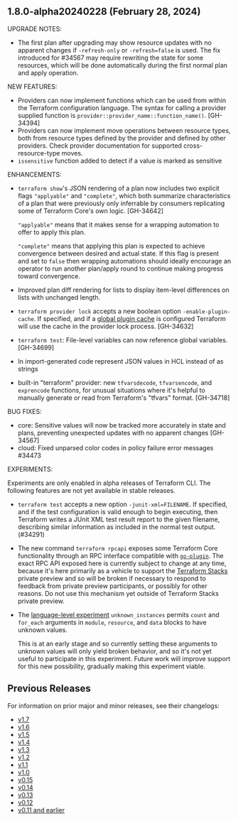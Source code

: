 ## 1.8.0-alpha20240228 (February 28, 2024)

UPGRADE NOTES:

* The first plan after upgrading may show resource updates with no apparent changes if `-refresh-only` or `-refresh=false` is used. The fix introduced for #34567 may require rewriting the state for some resources, which will be done automatically during the first normal plan and apply operation.

NEW FEATURES:

* Providers can now implement functions which can be used from within the Terraform configuration language. The syntax for calling a provider supplied function is `provider::provider_name::function_name()`. [GH-34394]
* Providers can now implement move operations between resource types, both from resource types defined by the provider and defined by other providers. Check provider documentation for supported cross-resource-type moves.
* `issensitive` function added to detect if a value is marked as sensitive

ENHANCEMENTS:

* `terraform show`'s JSON rendering of a plan now includes two explicit flags `"applyable"` and `"complete"`, which both summarize characteristics of a plan that were previously only inferrable by consumers replicating some of Terraform Core's own logic. [GH-34642]

    `"applyable"` means that it makes sense for a wrapping automation to offer to apply this plan.

    `"complete"` means that applying this plan is expected to achieve convergence between desired and actual state. If this flag is present and set to `false` then wrapping automations should ideally encourage an operator to run another plan/apply round to continue making progress toward convergence.
* Improved plan diff rendering for lists to display item-level differences on lists with unchanged length.
* `terraform provider lock` accepts a new boolean option `-enable-plugin-cache`. If specified, and if a [global plugin cache](https://developer.hashicorp.com/terraform/cli/config/config-file#provider-plugin-cache) is configured Terraform will use the cache in the provider lock process. [GH-34632]
* `terraform test`: File-level variables can now reference global variables. [GH-34699]
* In import-generated code represent JSON values in HCL instead of as strings
* built-in "terraform" provider: new `tfvarsdecode`, `tfvarsencode`, and `exprencode` functions, for unusual situations where it's helpful to manually generate or read from Terraform's "tfvars" format. [GH-34718]

BUG FIXES:

* core: Sensitive values will now be tracked more accurately in state and plans, preventing unexpected updates with no apparent changes [GH-34567]
* cloud: Fixed unparsed color codes in policy failure error messages #34473

EXPERIMENTS:

Experiments are only enabled in alpha releases of Terraform CLI. The following features are not yet available in stable releases.

* `terraform test` accepts a new option `-junit-xml=FILENAME`. If specified, and if the test configuration is valid enough to begin executing, then Terraform writes a JUnit XML test result report to the given filename, describing similar information as included in the normal test output. (#34291)
* The new command `terraform rpcapi` exposes some Terraform Core functionality through an RPC interface compatible with [`go-plugin`](https://github.com/hashicorp/go-plugin). The exact RPC API exposed here is currently subject to change at any time, because it's here primarily as a vehicle to support the [Terraform Stacks](https://www.hashicorp.com/blog/terraform-stacks-explained) private preview and so will be broken if necessary to respond to feedback from private preview participants, or possibly for other reasons. Do not use this mechanism yet outside of Terraform Stacks private preview.
* The [language-level experiment](https://developer.hashicorp.com/terraform/language/settings#experimental-language-features) `unknown_instances` permits `count` and `for_each` arguments in `module`, `resource`, and `data` blocks to have unknown values.

    This is at an early stage and so currently setting these arguments to unknown values will only yield broken behavior, and so it's not yet useful to participate in this experiment. Future work will improve support for this new possibility, gradually making this experiment viable.

## Previous Releases

For information on prior major and minor releases, see their changelogs:

* [v1.7](https://github.com/hashicorp/terraform/blob/v1.7/CHANGELOG.md)
* [v1.6](https://github.com/hashicorp/terraform/blob/v1.6/CHANGELOG.md)
* [v1.5](https://github.com/hashicorp/terraform/blob/v1.5/CHANGELOG.md)
* [v1.4](https://github.com/hashicorp/terraform/blob/v1.4/CHANGELOG.md)
* [v1.3](https://github.com/hashicorp/terraform/blob/v1.3/CHANGELOG.md)
* [v1.2](https://github.com/hashicorp/terraform/blob/v1.2/CHANGELOG.md)
* [v1.1](https://github.com/hashicorp/terraform/blob/v1.1/CHANGELOG.md)
* [v1.0](https://github.com/hashicorp/terraform/blob/v1.0/CHANGELOG.md)
* [v0.15](https://github.com/hashicorp/terraform/blob/v0.15/CHANGELOG.md)
* [v0.14](https://github.com/hashicorp/terraform/blob/v0.14/CHANGELOG.md)
* [v0.13](https://github.com/hashicorp/terraform/blob/v0.13/CHANGELOG.md)
* [v0.12](https://github.com/hashicorp/terraform/blob/v0.12/CHANGELOG.md)
* [v0.11 and earlier](https://github.com/hashicorp/terraform/blob/v0.11/CHANGELOG.md)
